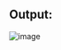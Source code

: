 ## Output:

![image](https://github.com/user-attachments/assets/a34b62e6-368b-4aa4-9ba5-6dd83ad85e29)
